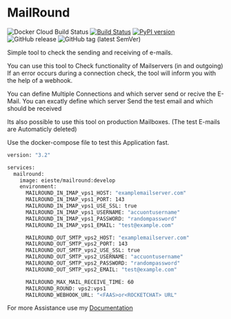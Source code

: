 # MailRound
![Docker Cloud Build Status](https://img.shields.io/docker/cloud/build/eieste/mailround.svg)
[![Build Status](https://travis-ci.com/eieste/MailRound.svg?branch=develop)](https://travis-ci.com/eieste/MailRound)
[![PyPI version](https://badge.fury.io/py/mailround.svg)](https://badge.fury.io/py/mailround)
![GitHub release](https://img.shields.io/github/release/eieste/mailround.svg)
![GitHub tag (latest SemVer)](https://img.shields.io/github/tag/eieste/mailround.svg)

Simple tool to check the sending and receiving of e-mails.

You can use this tool to Check functionality of Mailservers (in and outgoing)
If an error occurs during a connection check, the tool will inform you with the help of a webhook.

You can define Multiple Connections and which server send or recive the E-Mail.
You can excatly define which server Send the test email and which should be received

Its also possible to use this tool on production Mailboxes. (The test E-mails are Automaticly deleted)


Use the docker-compose file to test this Application fast.

```dockerfile
version: "3.2"

services:
  mailround:
    image: eieste/mailround:develop
    environment:
      MAILROUND_IN_IMAP_vps1_HOST: "examplemailserver.com"
      MAILROUND_IN_IMAP_vps1_PORT: 143
      MAILROUND_IN_IMAP_vps1_USE_SSL: true
      MAILROUND_IN_IMAP_vps1_USERNAME: "accuontusername"
      MAILROUND_IN_IMAP_vps1_PASSWORD: "randompassword"
      MAILROUND_IN_IMAP_vps1_EMAIL: "test@example.com"

      MAILROUND_OUT_SMTP_vps2_HOST: "examplemailserver.com"
      MAILROUND_OUT_SMTP_vps2_PORT: 143
      MAILROUND_OUT_SMTP_vps2_USE_SSL: true
      MAILROUND_OUT_SMTP_vps2_USERNAME: "accuontusername"
      MAILROUND_OUT_SMTP_vps2_PASSWORD: "randompassword"
      MAILROUND_OUT_SMTP_vps2_EMAIL: "test@example.com"

      MAILROUND_MAX_MAIL_RECEIVE_TIME: 60
      MAILROUND_ROUND: vps2:vps1
      MAILROUND_WEBHOOK_URL: "<FAAS>or<ROCKETCHAT> URL"

```

For more Assistance use my [Documentation](https://github.com/eieste/MailRound/blob/develop/docs/overview.md)